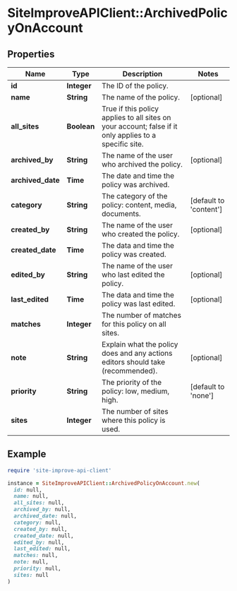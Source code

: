 # SiteImproveAPIClient::ArchivedPolicyOnAccount

## Properties

| Name | Type | Description | Notes |
| ---- | ---- | ----------- | ----- |
| **id** | **Integer** | The ID of the policy. |  |
| **name** | **String** | The name of the policy. | [optional] |
| **all_sites** | **Boolean** | True if this policy applies to all sites on your account; false if it only applies to a specific site. |  |
| **archived_by** | **String** | The name of the user who archived the policy. | [optional] |
| **archived_date** | **Time** | The date and time the policy was archived. |  |
| **category** | **String** | The category of the policy: content, media, documents. | [default to &#39;content&#39;] |
| **created_by** | **String** | The name of the user who created the policy. | [optional] |
| **created_date** | **Time** | The data and time the policy was created. |  |
| **edited_by** | **String** | The name of the user who last edited the policy. | [optional] |
| **last_edited** | **Time** | The data and time the policy was last edited. | [optional] |
| **matches** | **Integer** | The number of matches for this policy on all sites. |  |
| **note** | **String** | Explain what the policy does and any actions editors should take (recommended). | [optional] |
| **priority** | **String** | The priority of the policy: low, medium, high. | [default to &#39;none&#39;] |
| **sites** | **Integer** | The number of sites where this policy is used. |  |

## Example

```ruby
require 'site-improve-api-client'

instance = SiteImproveAPIClient::ArchivedPolicyOnAccount.new(
  id: null,
  name: null,
  all_sites: null,
  archived_by: null,
  archived_date: null,
  category: null,
  created_by: null,
  created_date: null,
  edited_by: null,
  last_edited: null,
  matches: null,
  note: null,
  priority: null,
  sites: null
)
```

